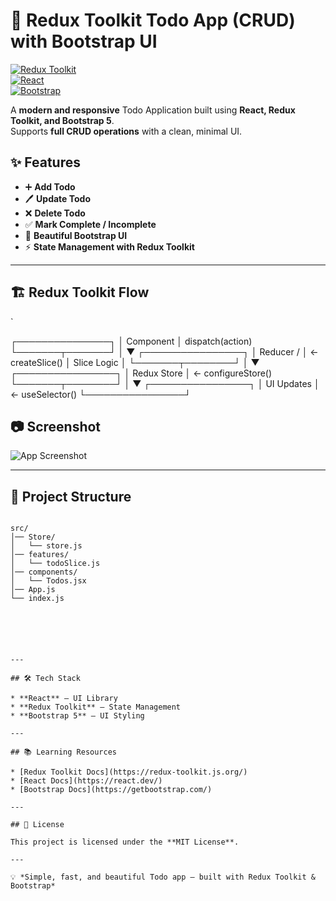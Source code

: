 
# 📝 Redux Toolkit Todo App (CRUD) with Bootstrap UI

[![Redux Toolkit](https://img.shields.io/badge/Redux%20Toolkit-%23593d88.svg?style=for-the-badge&logo=redux&logoColor=white)](https://redux-toolkit.js.org/)  
[![React](https://img.shields.io/badge/React-17%2B-blue.svg?style=for-the-badge&logo=react&logoColor=white)](https://react.dev/)  
[![Bootstrap](https://img.shields.io/badge/Bootstrap-5-purple.svg?style=for-the-badge&logo=bootstrap&logoColor=white)](https://getbootstrap.com/)  

A **modern and responsive** Todo Application built using **React, Redux Toolkit, and Bootstrap 5**.  
Supports **full CRUD operations** with a clean, minimal UI.



## ✨ Features
- ➕ **Add Todo**
- 🖊 **Update Todo**
- ❌ **Delete Todo**
- ✅ **Mark Complete / Incomplete**
- 🎨 **Beautiful Bootstrap UI**
- ⚡ **State Management with Redux Toolkit**

---

## 🏗 Redux Toolkit Flow

`

┌───────────────┐
│   Component   │  dispatch(action)
└───────┬───────┘
│
▼
┌────────────────┐
│   Reducer /    │  ← createSlice()
│   Slice Logic  │
└───────┬────────┘
│
▼
┌────────────────┐
│ Redux Store    │  ← configureStore()
└───────┬────────┘
│
▼
┌────────────────┐
│   UI Updates   │  ← useSelector()
└────────────────┘




## 📷 Screenshot
![App Screenshot](https://via.placeholder.com/900x450?text=Todo+App+Screenshot)

---

## 📂 Project Structure
```

src/
│── Store/
│   └── store.js
│── features/
│   └── todoSlice.js
│── components/
│   └── Todos.jsx
│── App.js
└── index.js






---

## 🛠 Tech Stack

* **React** – UI Library
* **Redux Toolkit** – State Management
* **Bootstrap 5** – UI Styling

---

## 📚 Learning Resources

* [Redux Toolkit Docs](https://redux-toolkit.js.org/)
* [React Docs](https://react.dev/)
* [Bootstrap Docs](https://getbootstrap.com/)

---

## 📜 License

This project is licensed under the **MIT License**.

---

💡 *Simple, fast, and beautiful Todo app — built with Redux Toolkit & Bootstrap*
